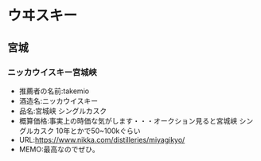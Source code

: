 # ウヰスキー
## 宮城
### ニッカウイスキー宮城峡
- 推薦者の名前:takemio
- 酒造名:ニッカウイスキー
- 品名:宮城峡 シングルカスク
- 概算価格:事実上の時価な気がします・・・オークション見ると宮城峡 シングルカスク 10年とかで50~100kぐらい
- URL:https://www.nikka.com/distilleries/miyagikyo/
- MEMO:最高なのでぜひ。
